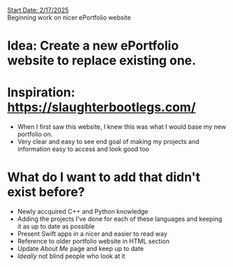 <ins>Start Date: 2/17/2025</ins>  
Beginning work on nicer ePortfolio website  

# Idea: Create a new ePortfolio website to replace existing one.

# Inspiration: https://slaughterbootlegs.com/
- When I first saw this website, I knew this was what I would base my new portfolio on.  
- Very clear and easy to see end goal of making my projects and information easy to access and look good too

# What do I want to add that didn't exist before?  
- Newly accquired C++ and Python knowledge  
- Adding the projects I've done for each of these languages and keeping it as up to date as possible
- Present Swift apps in a nicer and easier to read way
- Reference to older portfolio website in HTML section
- Update *About Me* page and keep up to date
- *Ideally* not blind people who look at it
